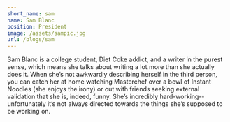 ```yaml
---
short_name: sam
name: Sam Blanc
position: President
image: /assets/sampic.jpg
url: /blogs/sam
---
```

Sam Blanc is a college student, Diet Coke addict, and a writer in the purest sense, which means she talks about writing a lot more than she actually does it. When she’s not awkwardly describing herself in the third person, you can catch her at home watching Masterchef over a bowl of Instant Noodles (she enjoys the irony) or out with friends seeking external validation that she is, indeed, funny. She’s incredibly hard-working--unfortunately it’s not always directed towards the things she’s supposed to be working on.
